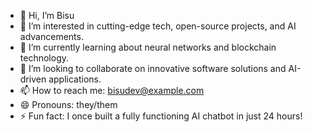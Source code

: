 - 👋 Hi, I’m Bisu
- 👀 I’m interested in cutting-edge tech, open-source projects, and AI advancements.
- 🌱 I’m currently learning about neural networks and blockchain technology.
- 💞️ I’m looking to collaborate on innovative software solutions and AI-driven applications.
- 📫 How to reach me: bisudev@example.com
- 😄 Pronouns: they/them
- ⚡ Fun fact: I once built a fully functioning AI chatbot in just 24 hours!

<!---
BisuDEV-0404/BisuDEV-0404 is a ✨ special ✨ repository because its `README.md` (this file) appears on your GitHub profile.
You can click the Preview link to take a look at your changes.
--->
